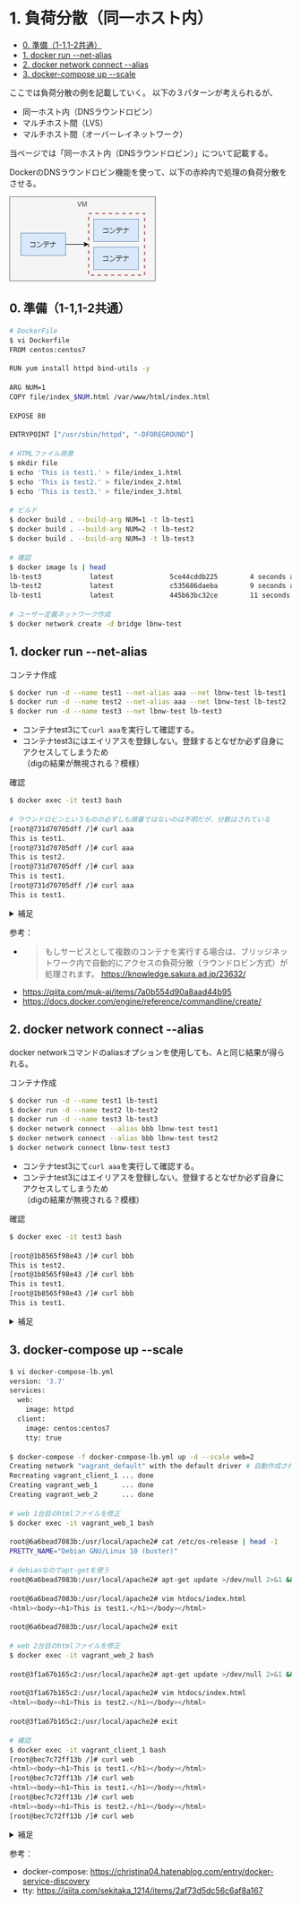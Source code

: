 # 1. 負荷分散（同一ホスト内）

- [0. 準備（1-1,1-2共通）](#a0)
- [1. docker run --net-alias](#a1)
- [2. docker network connect --alias](#a2)
- [3. docker-compose up --scale](#a3)

ここでは負荷分散の例を記載していく。
以下の３パターンが考えられるが、
- 同一ホスト内（DNSラウンドロビン）
- マルチホスト間（LVS）
- マルチホスト間（オーバーレイネットワーク）

当ページでは「同一ホスト内（DNSラウンドロビン）」について記載する。

DockerのDNSラウンドロビン機能を使って、以下の赤枠内で処理の負荷分散をさせる。

![LB01.jpg](img/LB01.jpg)

<span id="a0">

## 0. 準備（1-1,1-2共通）
```sh
# DockerFile
$ vi Dockerfile
FROM centos:centos7

RUN yum install httpd bind-utils -y

ARG NUM=1
COPY file/index_$NUM.html /var/www/html/index.html

EXPOSE 80

ENTRYPOINT ["/usr/sbin/httpd", "-DFOREGROUND"]

# HTMLファイル用意
$ mkdir file
$ echo 'This is test1.' > file/index_1.html
$ echo 'This is test2.' > file/index_2.html
$ echo 'This is test3.' > file/index_3.html

# ビルド
$ docker build . --build-arg NUM=1 -t lb-test1
$ docker build . --build-arg NUM=2 -t lb-test2
$ docker build . --build-arg NUM=3 -t lb-test3

# 確認
$ docker image ls | head
lb-test3            latest              5ce44cddb225        4 seconds ago       314MB
lb-test2            latest              c535686daeba        9 seconds ago       314MB
lb-test1            latest              445b63bc32ce        11 seconds ago      314MB

# ユーザー定義ネットワーク作成
$ docker network create -d bridge lbnw-test
```

<span id="a1">

## 1. docker run --net-alias

コンテナ作成
```sh
$ docker run -d --name test1 --net-alias aaa --net lbnw-test lb-test1
$ docker run -d --name test2 --net-alias aaa --net lbnw-test lb-test2
$ docker run -d --name test3 --net lbnw-test lb-test3
```
- コンテナtest3にて`curl aaa`を実行して確認する。
- コンテナtest3にはエイリアスを登録しない。登録するとなぜか必ず自身にアクセスしてしまうため  
（digの結果が無視される？模様）

確認
```sh
$ docker exec -it test3 bash

# ラウンドロビンというものの必ずしも順番ではないのは不明だが、分散はされている
[root@731d70705dff /]# curl aaa
This is test1.
[root@731d70705dff /]# curl aaa
This is test2.
[root@731d70705dff /]# curl aaa
This is test1.
[root@731d70705dff /]# curl aaa
This is test1.
```
<details><summary>補足</summary>

```sh
# Digでも確認
[root@731d70705dff /]# yum install bind-utils -y

# [root@731d70705dff /]# dig aaa a +short
[root@731d70705dff /]# dig aaa | grep ';; ANSWER' -A3
;; ANSWER SECTION:
aaa.                    600     IN      A       172.23.0.3
aaa.                    600     IN      A       172.23.0.2

[root@731d70705dff /]# exit

$ docker inspect test1 | grep '"lbnw-test":' -A6
                "lbnw-test": {
                    "IPAMConfig": null,
                    "Links": null,
                    "Aliases": [
                        "aaa", # ★
                        "4555012c44c4"
                    ],
$ docker inspect test2 | grep '"lbnw-test":' -A6
                "lbnw-test": {
                    "IPAMConfig": null,
                    "Links": null,
                    "Aliases": [
                        "aaa", # ★
                        "2260bf3f2bd1"
                    ],
$ docker inspect test3 | grep '"lbnw-test":' -A6
                "lbnw-test": {
                    "IPAMConfig": null,
                    "Links": null,
                    "Aliases": [
                        "731d70705dff"
                    ],
                    "NetworkID": "4d35aee38dab8d379087999453a3f230bf9d9af164babb8f96b197f1d211eb47",

# 削除
$ docker rm test1 test2 test3 -f
```

</details>

参考：
- > もしサービスとして複数のコンテナを実行する場合は、ブリッジネットワーク内で自動的にアクセスの負荷分散（ラウンドロビン方式）が処理されます。
https://knowledge.sakura.ad.jp/23632/
- https://qiita.com/muk-ai/items/7a0b554d90a8aad44b95
- https://docs.docker.com/engine/reference/commandline/create/

<span id="a2">

## 2. docker network connect --alias

docker networkコマンドのaliasオプションを使用しても、Aと同じ結果が得られる。

コンテナ作成
```sh
$ docker run -d --name test1 lb-test1
$ docker run -d --name test2 lb-test2
$ docker run -d --name test3 lb-test3
$ docker network connect --alias bbb lbnw-test test1
$ docker network connect --alias bbb lbnw-test test2
$ docker network connect lbnw-test test3
```
- コンテナtest3にて`curl aaa`を実行して確認する。
- コンテナtest3にはエイリアスを登録しない。登録するとなぜか必ず自身にアクセスしてしまうため  
（digの結果が無視される？模様）

確認
```sh
$ docker exec -it test3 bash

[root@1b8565f98e43 /]# curl bbb
This is test2.
[root@1b8565f98e43 /]# curl bbb
This is test1.
[root@1b8565f98e43 /]# curl bbb
This is test1.
```

<details><summary>補足</summary>

```sh
[root@1b8565f98e43 /]# yum install bind-utils -y

[root@1b8565f98e43 /]# dig bbb +short
[root@1b8565f98e43 /]# dig bbb | grep ';; ANSWER' -A3
;; ANSWER SECTION:
bbb.                    600     IN      A       172.23.0.2
bbb.                    600     IN      A       172.23.0.3

[root@1b8565f98e43 /]# exit

$ docker inspect test1 | grep lbnw-test -A6
                "lbnw-test": {
                    "IPAMConfig": {},
                    "Links": null,
                    "Aliases": [
                        "bbb",
                        "19cff7c95445"
                    ],
$ docker inspect test2 | grep lbnw-test -A6
                "lbnw-test": {
                    "IPAMConfig": {},
                    "Links": null,
                    "Aliases": [
                        "bbb",
                        "541952d99eeb"
                    ],
$ docker inspect test3 | grep lbnw-test -A6
                "lbnw-test": {
                    "IPAMConfig": {},
                    "Links": null,
                    "Aliases": [
                        "1b8565f98e43"
                    ],
                    "NetworkID": "4d35aee38dab8d379087999453a3f230bf9d9af164babb8f96b197f1d211eb47",

# 削除
$ docker rm test1 test2 test3 -f
```
</details>

<span id="a3">

## 3. docker-compose up --scale
```sh
$ vi docker-compose-lb.yml
version: '3.7'
services:
  web:
    image: httpd
  client:
    image: centos:centos7
    tty: true

$ docker-compose -f docker-compose-lb.yml up -d --scale web=2
Creating network "vagrant_default" with the default driver # 自動作成されたユーザー定義ネットワーク。ネットワーク名をメモしておく。
Recreating vagrant_client_1 ... done
Creating vagrant_web_1      ... done
Creating vagrant_web_2      ... done

# web 1台目のhtmlファイルを修正
$ docker exec -it vagrant_web_1 bash

root@6a6bead7083b:/usr/local/apache2# cat /etc/os-release | head -1
PRETTY_NAME="Debian GNU/Linux 10 (buster)"

# debianなのでapt-getを使う
root@6a6bead7083b:/usr/local/apache2# apt-get update >/dev/null 2>&1 && apt-get install vim -y >/dev/null 2>&1

root@6a6bead7083b:/usr/local/apache2# vim htdocs/index.html
<html><body><h1>This is test1.</h1></body></html>

root@6a6bead7083b:/usr/local/apache2# exit

# web 2台目のhtmlファイルを修正
$ docker exec -it vagrant_web_2 bash

root@3f1a67b165c2:/usr/local/apache2# apt-get update >/dev/null 2>&1 && apt-get install vim -y >/dev/null 2>&1

root@3f1a67b165c2:/usr/local/apache2# vim htdocs/index.html
<html><body><h1>This is test2.</h1></body></html>

root@3f1a67b165c2:/usr/local/apache2# exit

# 確認
$ docker exec -it vagrant_client_1 bash
[root@bec7c72ff13b /]# curl web
<html><body><h1>This is test1.</h1></body></html>
[root@bec7c72ff13b /]# curl web
<html><body><h1>This is test1.</h1></body></html>
[root@bec7c72ff13b /]# curl web
<html><body><h1>This is test2.</h1></body></html>
[root@bec7c72ff13b /]# curl web
```
<details><summary>補足</summary>

```sh
[root@bec7c72ff13b /]# yum install bind-utils -y

# [root@bec7c72ff13b /]# dig web +short
[root@bec7c72ff13b /]# dig web | grep ';; ANSWER' -A3
;; ANSWER SECTION:
web.                    600     IN      A       172.29.0.4
web.                    600     IN      A       172.29.0.2

[root@bec7c72ff13b /]# exit

$ docker ps
CONTAINER ID        IMAGE               COMMAND              CREATED             STATUS              PORTS               NAMES
bec7c72ff13b        centos:centos7      "/bin/bash"          36 minutes ago      Up 36 minutes                           vagrant_client_1
6a6bead7083b        httpd               "httpd-foreground"   36 minutes ago      Up 36 minutes       80/tcp              vagrant_web_1
3f1a67b165c2        httpd               "httpd-foreground"   36 minutes ago      Up 36 minutes       80/tcp              vagrant_web_2

$ docker inspect vagrant_web_1 | grep '"vagrant_default":' -A6
                "vagrant_default": {
                    "IPAMConfig": null,
                    "Links": null,
                    "Aliases": [
                        "6a6bead7083b",
                        "web" # ★
                    ],
$ docker inspect vagrant_web_2 | grep '"vagrant_default":' -A6
                "vagrant_default": {
                    "IPAMConfig": null,
                    "Links": null,
                    "Aliases": [
                        "3f1a67b165c2",
                        "web" # ★
                    ],
$ docker inspect vagrant_client_1 | grep '"vagrant_default":' -A6
                "vagrant_default": {
                    "IPAMConfig": null,
                    "Links": null,
                    "Aliases": [
                        "client",
                        "bec7c72ff13b"
                    ],
```
</details>

参考：
- docker-compose: https://christina04.hatenablog.com/entry/docker-service-discovery
- tty: https://qiita.com/sekitaka_1214/items/2af73d5dc56c6af8a167